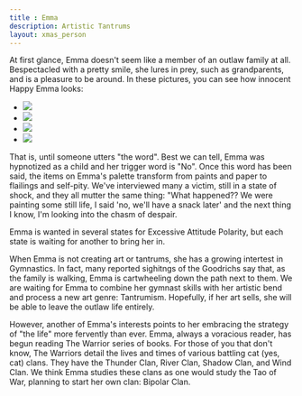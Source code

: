 ```yaml
---
title : Emma
description: Artistic Tantrums 
layout: xmas_person
---
```


At first glance, Emma doesn't seem like a member of an outlaw family at all. Bespectacled with a pretty smile, she lures in prey, such as grandparents, and is a pleasure to be around. In these pictures, you can see how innocent Happy Emma looks:

<ul id="gallery">
<li> <a class="pic-1" href="{{urls.media}}/images/xmas2012/emma1_big.jpg"><img src="{{urls.media}}/images/xmas2012/emma1.jpg"/></a></li>
<li> <a class="pic-2" href="{{urls.media}}/images/xmas2012/emma2_big.jpg"><img src="{{urls.media}}/images/xmas2012/emma2.jpg"/></a></li>
<li> <a class="pic-3" href="{{urls.media}}/images/xmas2012/emma3_big.jpg"><img src="{{urls.media}}/images/xmas2012/emma3.jpg"/></a></li>
<li> <a class="pic-4" href="{{urls.media}}/images/xmas2012/emma4_big.jpg"><img src="{{urls.media}}/images/xmas2012/emma4.jpg"/></a></li>
</ul>

That is, until someone utters "the word". Best we can tell, Emma was hypnotized as a child and her trigger word is "No". Once this word has been said, the items on Emma's palette transform from paints and paper to flailings and self-pity. We've interviewed many a victim, still in a state of shock, and they all mutter the same thing: "What happened?? We were painting some still life, I said 'no, we'll have a snack later' and the next thing I know, I'm looking into the chasm of despair.

Emma is wanted in several states for Excessive Attitude Polarity, but each state is waiting for another to bring her in.

When Emma is not creating art or tantrums, she has a growing intertest in Gymnastics. In fact, many reported sighitngs of the Goodrichs say that, as the family is walking, Emma is cartwheeling down the path next to them. We are waiting for Emma to combine her gymnast skills with her artistic bend and process a new art genre: Tantrumism. Hopefully, if her art sells, she will be able to leave the outlaw life entirely.

However, another of Emma's interests points to her embracing the strategy of "the life" more fervently than ever. Emma, always a voracious reader, has begun reading The Warrior series of books. For those of you that don't know, The Warriors detail the lives and times of various battling cat (yes, cat) clans. They have the Thunder Clan, River Clan, Shadow Clan, and Wind Clan. We think Emma studies these clans as one would study the Tao of War, planning to start her own clan: Bipolar Clan.



